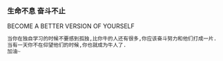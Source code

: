 ### 生命不息 奋斗不止
BECOME A BETTER VERSION OF YOURSELF


```python
当你在独自学习的时候不要感到孤独,比你牛的人还有很多,你应该奋斗努力和他们打成一片.
当有一天你不在仰望他们的时候,你也就成为牛人了.
加油~
```
